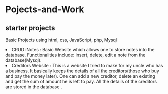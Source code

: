 # Pojects-and-Work
<h2>starter projects</h2>
<p>Basic Projects using html, css, JavaScript, php, Mysql </p>
 <li> CRUD iNotes : Basic Website which allows one to store notes into the database. Functionalities include: insert, delete, edit a note from the database(Mysql).</li>
 <li> Creditors Website : This is a website I tried to make for my uncle who has a business. It basically keeps the details of all the creditors(those who buy and pay the money later).
 One can add a new creditor, delete an existing and get the sum of amount he is left to pay. All the details of the creditors are stored in the database .
 
 

